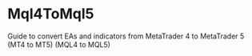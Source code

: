 # Mql4ToMql5
Guide to convert EAs and indicators from MetaTrader 4 to MetaTrader 5 (MT4 to MT5) (MQL4 to MQL5)
